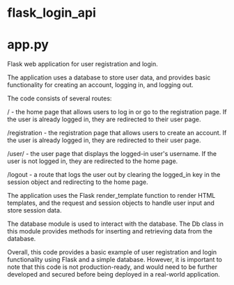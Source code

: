 # flask_login_api
# app.py

Flask web application for user registration and login.

The application uses a database to store user data, and provides basic functionality for creating an account, logging in, and logging out.

The code consists of several routes:

/ - the home page that allows users to log in or go to the registration page.
    If the user is already logged in, they are redirected to their user page.

/registration - the registration page that allows users to create an account.
    If the user is already logged in, they are redirected to their user page.

/user/<username> - the user page that displays the logged-in user's username.
    If the user is not logged in, they are redirected to the home page.

/logout - a route that logs the user out by clearing the logged_in key in the session object and redirecting to the home page.

The application uses the Flask render_template function to render HTML templates,
and the request and session objects to handle user input and store session data.

The database module is used to interact with the database.
The Db class in this module provides methods for inserting and retrieving data from the database.

Overall, this code provides a basic example of user registration and login functionality using Flask and a simple database.
However, it is important to note that this code is not production-ready,
and would need to be further developed and secured before being deployed in a real-world application.
